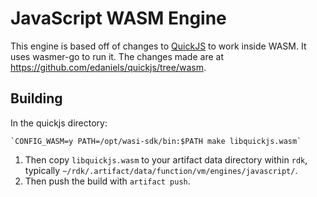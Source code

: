 # JavaScript WASM Engine

This engine is based off of changes to [QuickJS](https://bellard.org/quickjs/) to work inside WASM. It uses wasmer-go to run it. The changes made are at https://github.com/edaniels/quickjs/tree/wasm.

## Building

In the quickjs directory:

```
`CONFIG_WASM=y PATH=/opt/wasi-sdk/bin:$PATH make libquickjs.wasm`
```

1. Then copy `libquickjs.wasm` to your artifact data directory within `rdk`, typically `~/rdk/.artifact/data/function/vm/engines/javascript/`.
2. Then push the build with `artifact push`.
